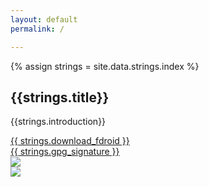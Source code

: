 ```yaml
---
layout: default
permalink: /

---
```


{% assign strings = site.data.strings.index %}

<h2>{{strings.title}}</h2>

{{strings.introduction}}

<!-- The FDroid.apk links need the space at the start of the href=""
to disable the polyglot link "relativization":
https://github.com/untra/polyglot/issues/79 -->

<div class="download-and-screenshot">
    <div class="download">
        <div class="button">
            <a class="material-button" href=" https://store.nethunter.com/NetHunter-Store.apk">{{ strings.download_fdroid }}</a>
        </div>
        <div class="gpg">
            <a href=" https://store.nethunter.com/NetHunter-Store.apk.asc">{{ strings.gpg_signature }}</a>
        </div>
        <div class="qr">
            <img src="{{ site.baseurl }}/assets/download-nethunter-store-qr.png" />
        </div>
    </div>
    <div class="screenshot">
        <img
            src="{{ site.baseurl }}/assets/phone-frame.png"
            style="background: url('{{ site.baseurl }}/{% fdroid_screenshot %}') center center no-repeat; background-size: 78% auto" />
    </div>
</div>
